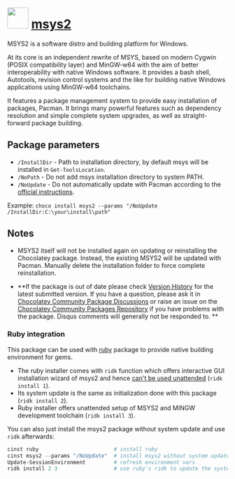 # <img src="https://cdn.jsdelivr.net/gh/chocolatey-community/chocolatey-packages@b7fd5a569573c45748462808cd80dc4b456f79c1/icons/msys2.png" width="48" height="48"/> [msys2](https://chocolatey.org/packages/msys2)

MSYS2 is a software distro and building platform for Windows.

At its core is an independent rewrite of MSYS, based on modern Cygwin (POSIX compatibility layer) and MinGW-w64 with the aim of better interoperability with native Windows software. It provides a bash shell, Autotools, revision control systems and the like for building native Windows applications using MinGW-w64 toolchains.

It features a package management system to provide easy installation of packages, Pacman. It brings many powerful features such as dependency resolution and simple complete system upgrades, as well as straight-forward package building.

## Package parameters

- `/InstallDir` - Path to installation directory, by default msys will be installed in `Get-ToolsLocation`.
- `/NoPath`     - Do not add msys installation directory to system PATH.
- `/NoUpdate`   - Do not automatically update with Pacman according to the [official instructions](https://msys2.github.io).

Example: `choco install msys2 --params "/NoUpdate /InstallDir:C:\your\install\path"`

## Notes

- MSYS2 itself will not be installed again on updating or reinstalling the Chocolatey package. Instead, the existing MSYS2 will be updated with Pacman. Manually delete the installation folder to force complete reinstallation.

- **If the package is out of date please check [Version History](#versionhistory) for the latest submitted version. If you have a question, please ask it in [Chocolatey Community Package Discussions](https://github.com/chocolatey-community/chocolatey-packages/discussions) or raise an issue on the [Chocolatey Community Packages Repository](https://github.com/chocolatey-community/chocolatey-packages/issues) if you have problems with the package. Disqus comments will generally not be responded to. **

### Ruby integration

This package can be used with [ruby](https://chocolatey.org/packages/ruby) package to provide native building environment for gems.

- The ruby installer comes with `ridk` function which offers interactive GUI installation wizard of msys2 and hence [can't be used unattended](https://github.com/oneclick/rubyinstaller2/issues/79) (`ridk install 1`).
- Its system update is the same as initialization done with this package (`ridk install 2`).
- Ruby installer offers unattended setup of MSYS2 and MINGW development toolchain (`ridk install 3`).

You can also just install the msys2 package without system update and use `ridk` afterwards:

```powershell
cinst ruby                        # install ruby
cinst msys2 --params "/NoUpdate"  # install msys2 without system update
Update-SessionEnvironment         # refresh environment vars
ridk install 2 3                  # use ruby's ridk to update the system and install development toolchain
```

